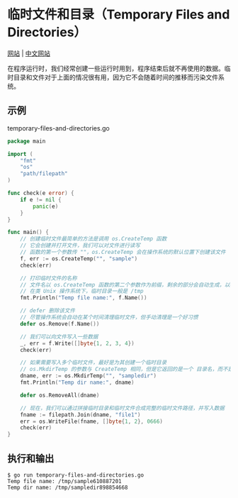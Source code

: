 # 临时文件和目录（Temporary Files and Directories）

[网站](https://gobyexample.com/temporary-files-and-directories) | [中文网站](https://gobyexample-cn.github.io/temporary-files-and-directories)

在程序运行时，我们经常创建一些运行时用到，程序结束后就不再使用的数据。临时目录和文件对于上面的情况很有用，因为它不会随着时间的推移而污染文件系统。

## 示例

temporary-files-and-directories.go

```go
package main

import (
	"fmt"
	"os"
	"path/filepath"
)

func check(e error) {
	if e != nil {
		panic(e)
	}
}

func main() {
	// 创建临时文件最简单的方法是调用 os.CreateTemp 函数
	// 它会创建并打开文件，我们可以对文件进行读写
	// 函数的第一个参数传 ""，os.CreateTemp 会在操作系统的默认位置下创建该文件
	f, err := os.CreateTemp("", "sample")
	check(err)

	// 打印临时文件的名称
	// 文件名以 os.CreateTemp 函数的第二个参数作为前缀，剩余的部分会自动生成，以确保并发调用时，生成不重复的文件名
	// 在类 Unix 操作系统下，临时目录一般是 /tmp
	fmt.Println("Temp file name:", f.Name())

	// defer 删除该文件
	// 尽管操作系统会自动在某个时间清理临时文件，但手动清理是一个好习惯
	defer os.Remove(f.Name())

	// 我们可以向文件写入一些数据
	_, err = f.Write([]byte{1, 2, 3, 4})
	check(err)

	// 如果需要写入多个临时文件，最好是为其创建一个临时目录
	// os.MkdirTemp 的参数与 CreateTemp 相同，但是它返回的是一个 目录名，而不是一个打开的文件
	dname, err := os.MkdirTemp("", "sampledir")
	fmt.Println("Temp dir name:", dname)

	defer os.RemoveAll(dname)

	// 现在，我们可以通过拼接临时目录和临时文件合成完整的临时文件路径，并写入数据
	fname := filepath.Join(dname, "file1")
	err = os.WriteFile(fname, []byte{1, 2}, 0666)
	check(err)
}
```

## 执行和输出

```
$ go run temporary-files-and-directories.go
Temp file name: /tmp/sample610887201
Temp dir name: /tmp/sampledir898854668
```
